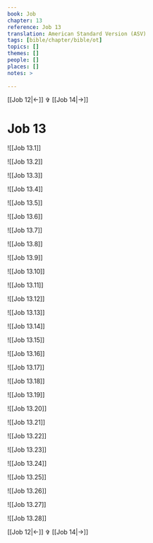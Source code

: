 ```yaml
---
book: Job
chapter: 13
reference: Job 13
translation: American Standard Version (ASV)
tags: [bible/chapter/bible/ot]
topics: []
themes: []
people: []
places: []
notes: >
  
---
```


[[Job 12|<-]] ✞ [[Job 14|->]]

# Job 13

![[Job 13.1]]

![[Job 13.2]]

![[Job 13.3]]

![[Job 13.4]]

![[Job 13.5]]

![[Job 13.6]]

![[Job 13.7]]

![[Job 13.8]]

![[Job 13.9]]

![[Job 13.10]]

![[Job 13.11]]

![[Job 13.12]]

![[Job 13.13]]

![[Job 13.14]]

![[Job 13.15]]

![[Job 13.16]]

![[Job 13.17]]

![[Job 13.18]]

![[Job 13.19]]

![[Job 13.20]]

![[Job 13.21]]

![[Job 13.22]]

![[Job 13.23]]

![[Job 13.24]]

![[Job 13.25]]

![[Job 13.26]]

![[Job 13.27]]

![[Job 13.28]]

[[Job 12|<-]] ✞ [[Job 14|->]]
